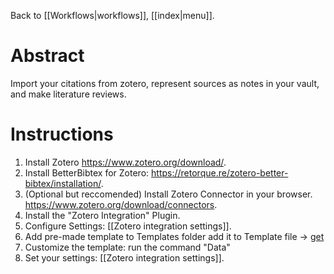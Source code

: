 Back to [[Workflows|workflows]], [[index|menu]].
# Abstract
Import your citations from zotero, represent sources as notes in your vault, and make literature reviews. 
# Instructions
1. Install Zotero <https://www.zotero.org/download/>.
2. Install BetterBibtex for Zotero: <https://retorque.re/zotero-better-bibtex/installation/>.
3. (Optional but reccomended) Install Zotero Connector in your browser. <https://www.zotero.org/download/connectors>.
4. Install the "Zotero Integration" Plugin.
5. Configure Settings: [[Zotero integration settings]].
6. Add pre-made template to Templates folder add it to Template file -> [get](https://raw.githubusercontent.com/mscott99/matthewscott-blog/main/files/Zotero_Template.md)
7. Customize the template: run the command "Data"
8. Set your settings: [[Zotero integration settings]].
